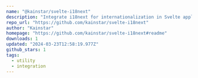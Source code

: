 ```yaml
---
name: "@kainstar/svelte-i18next"
description: "Integrate i18next for internationalization in Svelte applications."
repo_url: "https://github.com/kainstar/svelte-i18next"
author: "Kainstar"
homepage: "https://github.com/kainstar/svelte-i18next#readme"
downloads: 1
updated: "2024-03-23T12:58:19.977Z"
github_stars: 1
tags: 
  - utility
  - integration
---
```

